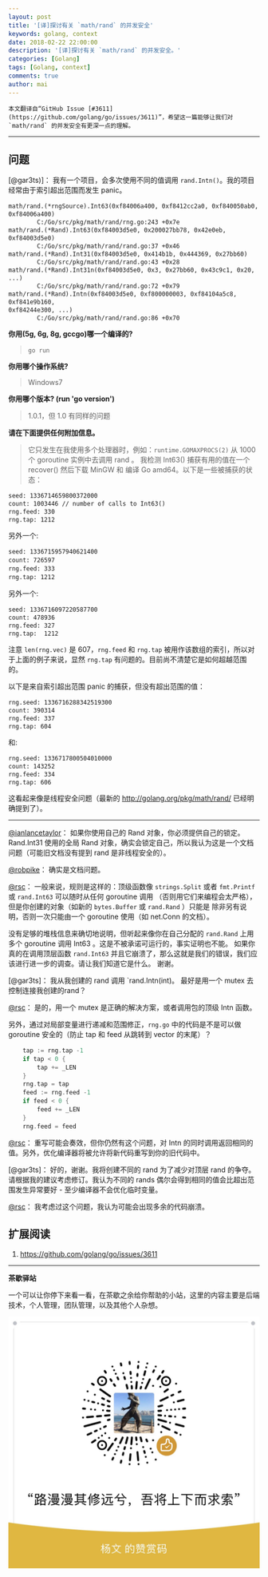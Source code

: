```yaml
---
layout: post
title: '[译]探讨有关 `math/rand` 的并发安全'
keywords: golang, context
date: 2018-02-22 22:00:00
description: '[译]探讨有关 `math/rand` 的并发安全。'
categories: [Golang]
tags: [Golang, context]
comments: true
author: mai
---
```


    本文翻译自“GitHub Issue [#3611](https://github.com/golang/go/issues/3611)”，希望这一篇能够让我们对 `math/rand` 的并发安全有更深一点的理解。

----

## 问题

[@gar3ts)]：
我有一个项目，会多次使用不同的值调用 `rand.Intn()`。我的项目经常由于索引超出范围而发生 panic。

```golang
math/rand.(*rngSource).Int63(0xf84006a400, 0xf8412cc2a0, 0xf840050ab0, 0xf84006a400)
        C:/Go/src/pkg/math/rand/rng.go:243 +0x7e
math/rand.(*Rand).Int63(0xf84003d5e0, 0x200027bb78, 0x42e0eb, 0xf84003d5e0)
        C:/Go/src/pkg/math/rand/rand.go:37 +0x46
math/rand.(*Rand).Int31(0xf84003d5e0, 0x414b1b, 0x444369, 0x27bb60)
        C:/Go/src/pkg/math/rand/rand.go:43 +0x28
math/rand.(*Rand).Int31n(0xf84003d5e0, 0x3, 0x27bb60, 0x43c9c1, 0x20, ...)
        C:/Go/src/pkg/math/rand/rand.go:72 +0x79
math/rand.(*Rand).Intn(0xf84003d5e0, 0xf800000003, 0xf84104a5c8, 0xf841e9b160,
0xf84244e300, ...)
        C:/Go/src/pkg/math/rand/rand.go:86 +0x70
```

**你用(5g, 6g, 8g, gccgo)哪一个编译的?**

>`go run`

**你用哪个操作系统?**

>Windows7

**你用哪个版本?  (run 'go version')**

>1.0.1，但 1.0 有同样的问题

**请在下面提供任何附加信息。**

>它只发生在我使用多个处理器时，例如：`runtime.GOMAXPROCS(2)`
从 1000 个 goroutine 实例中去调用 rand 。
我检测 Int63() 捕获有用的值在一个 recover() 然后下载 MinGW 和
编译 Go amd64。以下是一些被捕获的状态：

```
seed: 1336714659800372000  
count: 1003446 // number of calls to Int63()
rng.feed: 330
rng.tap: 1212
```

另外一个:

```sh
seed: 1336715957940621400
count: 726597
rng.feed: 333
rng.tap: 1212
```

另外一个:

```
seed: 1336716097220587700
count: 478936
rng.feed: 327
rng.tap:  1212
```

注意 `len(rng.vec)` 是 607，`rng.feed` 和 `rng.tap` 被用作该数组的索引，所以对于上面的例子来说，显然 `rng.tap` 有问题的。目前尚不清楚它是如何超越范围的。

以下是来自索引超出范围 panic 的捕获，但没有超出范围的值：

```
rng.seed: 1336716288342519300
count: 390314
rng.feed: 337
rng.tap: 604
```

和:

```
rng.seed: 1336717800504010000
count: 143252
rng.feed: 334
rng.tap: 606
```

这看起来像是线程安全问题（最新的 http://golang.org/pkg/math/rand/ 已经明确提到了）。

----

[@ianlancetaylor](https://github.com/ianlancetaylor)：
如果你使用自己的 Rand 对象，你必须提供自己的锁定。Rand.Int31 使用的全局 Rand 对象，确实会锁定自己，所以我认为这是一个文档问题（可能旧文档没有提到 rand 是非线程安全的）。

[@robpike](https://github.com/robpike)：
确实是文档问题。

[@rsc](https://github.com/rsc)：
一般来说，规则是这样的：顶级函数像 `strings.Split` 或者
`fmt.Printf` 或 `rand.Int63` 可以随时从任何 goroutine 调用
（否则用它们来编程会太严格），但是你创建的对象（如新的 `bytes.Buffer` 或 `rand.Rand` ）只能是
除非另有说明，否则一次只能由一个 goroutine 使用（如
net.Conn 的文档）。

没有足够的堆栈信息来确切地说明，但听起来像你在自己分配的 `rand.Rand` 上用多个 goroutine 调用 Int63 。这是不被承诺可运行的，事实证明也不能。
如果你真的在调用顶层函数 `rand.Int63` 并且它崩溃了，那么这就是我们的错误，我们应该进行进一步的调查。请让我们知道它是什么。
谢谢。

[@gar3ts]：
我从我创建的 rand 调用 `rand.Intn(int)。
最好是用一个 mutex 去控制连接我创建的rand？

[@rsc](https://github.com/rsc)：
是的，用一个 mutex 是正确的解决方案，或者调用包的顶级 Intn 函数。

另外，通过对局部变量进行递减和范围修正，`rng.go` 中的代码是不是可以做 goroutine 安全的（防止 tap 和 feed 从跳转到 vector 的末尾）？

```go
    tap := rng.tap -1
    if tap < 0 {
        tap += _LEN
    }
    rng.tap = tap
    feed := rng.feed -1
    if feed < 0 {
        feed += _LEN
    }
    rng.feed = feed
```

[@rsc](https://github.com/rsc)：
重写可能会奏效，但你仍然有这个问题，对 Intn 的同时调用返回相同的值。另外，优化编译器将被允许将新代码重写到你的旧代码中。

[@gar3ts]：
好的，谢谢。我将创建不同的 rand 为了减少对顶层 rand 的争夺。
请根据我的建议考虑修订。我认为不同的 rands 偶尔会得到相同的值会比超出范围发生异常要好 - 至少编译器不会优化临时变量。

[@rsc](https://github.com/rsc)：
我考虑过这个问题，我认为可能会出现多余的代码崩溃。

## 扩展阅读

1. https://github.com/golang/go/issues/3611

----

**茶歇驿站**

一个可以让你停下来看一看，在茶歇之余给你帮助的小站，这里的内容主要是后端技术，个人管理，团队管理，以及其他个人杂想。


![打赏](https://raw.githubusercontent.com/yangwenmai/maiyang.me/master/blog/money.jpg)
